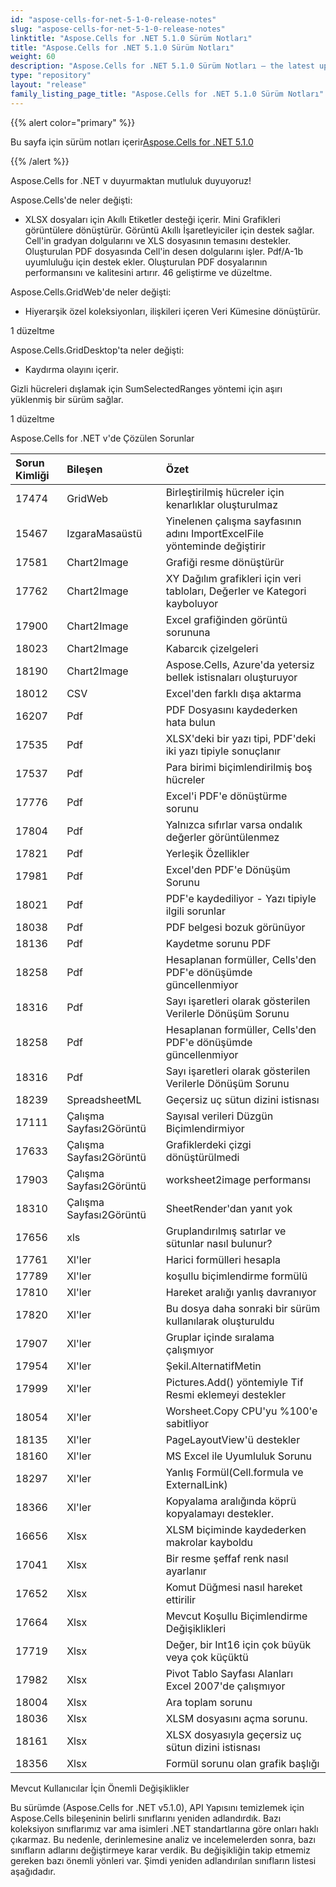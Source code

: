 ```yaml
---
id: "aspose-cells-for-net-5-1-0-release-notes"
slug: "aspose-cells-for-net-5-1-0-release-notes"
linktitle: "Aspose.Cells for .NET 5.1.0 Sürüm Notları"
title: "Aspose.Cells for .NET 5.1.0 Sürüm Notları"
weight: 60
description: "Aspose.Cells for .NET 5.1.0 Sürüm Notları – the latest updates and fixes."
type: "repository"
layout: "release"
family_listing_page_title: "Aspose.Cells for .NET 5.1.0 Sürüm Notları"
---
```

{{% alert color="primary" %}} 

 Bu sayfa için sürüm notları içerir[Aspose.Cells for .NET 5.1.0](https://releases.aspose.com/cells/net/new-releases/aspose.cells-for-.net-5.1.0/)

{{% /alert %}} 

 Aspose.Cells for .NET v duyurmaktan mutluluk duyuyoruz!

 Aspose.Cells'de neler değişti:

- XLSX dosyaları için Akıllı Etiketler desteği içerir.
 Mini Grafikleri görüntülere dönüştürür.
 Görüntü Akıllı İşaretleyiciler için destek sağlar.
 Cell'in gradyan dolgularını ve XLS dosyasının temasını destekler.
 Oluşturulan PDF dosyasında Cell'in desen dolgularını işler.
 Pdf/A-1b uyumluluğu için destek ekler.
 Oluşturulan PDF dosyalarının performansını ve kalitesini artırır.
 46 geliştirme ve düzeltme.

 Aspose.Cells.GridWeb'de neler değişti:

- Hiyerarşik özel koleksiyonları, ilişkileri içeren Veri Kümesine dönüştürür.

 1 düzeltme



 Aspose.Cells.GridDesktop'ta neler değişti:

- Kaydırma olayını içerir.

Gizli hücreleri dışlamak için SumSelectedRanges yöntemi için aşırı yüklenmiş bir sürüm sağlar.

 1 düzeltme

 Aspose.Cells for .NET v'de Çözülen Sorunlar

|**Sorun Kimliği** |**Bileşen** |**Özet** |
|:- |:- |:- |
|17474 | GridWeb| Birleştirilmiş hücreler için kenarlıklar oluşturulmaz|
|15467 | IzgaraMasaüstü| Yinelenen çalışma sayfasının adını ImportExcelFile yönteminde değiştirir|
|17581 | Chart2Image| Grafiği resme dönüştürür|
|17762 | Chart2Image| XY Dağılım grafikleri için veri tabloları, Değerler ve Kategori kayboluyor|
|17900 | Chart2Image|Excel grafiğinden görüntü sorununa|
|18023 | Chart2Image| Kabarcık çizelgeleri|
|18190 | Chart2Image| Aspose.Cells, Azure'da yetersiz bellek istisnaları oluşturuyor|
|18012 |CSV | Excel'den farklı dışa aktarma|
|16207 | Pdf| PDF Dosyasını kaydederken hata bulun|
|17535 | Pdf| XLSX'deki bir yazı tipi, PDF'deki iki yazı tipiyle sonuçlanır|
|17537 | Pdf| Para birimi biçimlendirilmiş boş hücreler|
|17776 | Pdf| Excel'i PDF'e dönüştürme sorunu|
|17804 | Pdf| Yalnızca sıfırlar varsa ondalık değerler görüntülenmez|
|17821 | Pdf| Yerleşik Özellikler|
|17981 | Pdf| Excel'den PDF'e Dönüşüm Sorunu|
|18021 | Pdf| PDF'e kaydediliyor - Yazı tipiyle ilgili sorunlar|
|18038 | Pdf| PDF belgesi bozuk görünüyor|
|18136 | Pdf| Kaydetme sorunu PDF|
|18258 | Pdf| Hesaplanan formüller, Cells'den PDF'e dönüşümde güncellenmiyor|
|18316 | Pdf| Sayı işaretleri olarak gösterilen Verilerle Dönüşüm Sorunu|
|18258 | Pdf| Hesaplanan formüller, Cells'den PDF'e dönüşümde güncellenmiyor|
|18316 | Pdf| Sayı işaretleri olarak gösterilen Verilerle Dönüşüm Sorunu|
|18239 |SpreadsheetML | Geçersiz uç sütun dizini istisnası|
|17111 | Çalışma Sayfası2Görüntü| Sayısal verileri Düzgün Biçimlendirmiyor|
|17633 | Çalışma Sayfası2Görüntü| Grafiklerdeki çizgi dönüştürülmedi|
|17903 | Çalışma Sayfası2Görüntü| worksheet2image performansı|
|18310 | Çalışma Sayfası2Görüntü| SheetRender'dan yanıt yok|
|17656 | xls| Gruplandırılmış satırlar ve sütunlar nasıl bulunur?|
|17761 | Xl'ler| Harici formülleri hesapla|
|17789 | Xl'ler| koşullu biçimlendirme formülü|
|17810 | Xl'ler|Hareket aralığı yanlış davranıyor|
|17820 | Xl'ler| Bu dosya daha sonraki bir sürüm kullanılarak oluşturuldu|
|17907 | Xl'ler| Gruplar içinde sıralama çalışmıyor|
|17954 | Xl'ler| Şekil.AlternatifMetin|
|17999 | Xl'ler| Pictures.Add() yöntemiyle Tif Resmi eklemeyi destekler|
|18054 | Xl'ler| Worsheet.Copy CPU'yu %100'e sabitliyor|
|18135 | Xl'ler| PageLayoutView'ü destekler|
|18160 | Xl'ler| MS Excel ile Uyumluluk Sorunu|
|18297 | Xl'ler| Yanlış Formül(Cell.formula ve ExternalLink)|
|18366 | Xl'ler| Kopyalama aralığında köprü kopyalamayı destekler.|
|16656 | Xlsx| XLSM biçiminde kaydederken makrolar kayboldu|
|17041 | Xlsx| Bir resme şeffaf renk nasıl ayarlanır|
|17652 | Xlsx| Komut Düğmesi nasıl hareket ettirilir|
|17664 | Xlsx| Mevcut Koşullu Biçimlendirme Değişiklikleri|
|17719 | Xlsx| Değer, bir Int16 için çok büyük veya çok küçüktü|
|17982 | Xlsx| Pivot Tablo Sayfası Alanları Excel 2007'de çalışmıyor|
|18004 | Xlsx| Ara toplam sorunu|
|18036 | Xlsx| XLSM dosyasını açma sorunu.|
|18161 | Xlsx| XLSX dosyasıyla geçersiz uç sütun dizini istisnası|
|18356 | Xlsx| Formül sorunu olan grafik başlığı|
 Mevcut Kullanıcılar İçin Önemli Değişiklikler

Bu sürümde (Aspose.Cells for .NET v5.1.0), API Yapısını temizlemek için Aspose.Cells bileşeninin belirli sınıflarını yeniden adlandırdık. Bazı koleksiyon sınıflarımız var ama isimleri .NET standartlarına göre onları haklı çıkarmaz. Bu nedenle, derinlemesine analiz ve incelemelerden sonra, bazı sınıfların adlarını değiştirmeye karar verdik. Bu değişikliğin takip etmemiz gereken bazı önemli yönleri var. Şimdi yeniden adlandırılan sınıfların listesi aşağıdadır.
